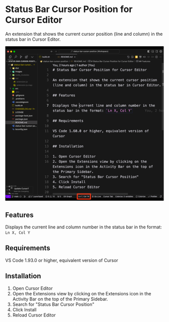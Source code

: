 # Status Bar Cursor Position for Cursor Editor

An extension that shows the current cursor position (line and column) in the status bar in Cursor Editor.

![Status Bar Cursor Position](images/screenshot.png)

## Features

Displays the current line and column number in the status bar in the format: `Ln X, Col Y`

## Requirements

VS Code 1.93.0 or higher, equivalent version of Cursor

## Installation

1. Open Cursor Editor
2. Open the Extensions view by clicking on the Extensions icon in the Activity Bar on the top of the Primary Sidebar.
3. Search for "Status Bar Cursor Position"
4. Click Install
5. Reload Cursor Editor
